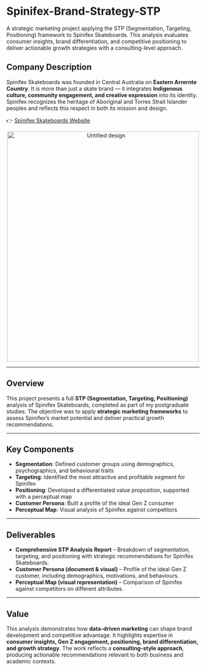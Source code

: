 # Spinifex-Brand-Strategy-STP
A strategic marketing project applying the STP (Segmentation, Targeting, Positioning) framework to Spinifex Skateboards. This analysis evaluates consumer insights, brand differentiation, and competitive positioning to deliver actionable growth strategies with a consulting-level approach.

## Company Description  
Spinifex Skateboards was founded in Central Australia on **Eastern Arrernte Country**. It is more than just a skate brand — it integrates **Indigenous culture, community engagement, and creative expression** into its identity. Spinifex recognizes the heritage of Aboriginal and Torres Strait Islander peoples and reflects this respect in both its mission and design.  

👉 [Spinifex Skateboards Website](https://www.spinifexskateboards.com/)  

<p align="center">
  <img src="https://github.com/user-attachments/assets/a11b891e-b24c-447d-80a4-99761e5ead80" alt="Untitled design" width="500" height="600">
</p>


---

## Overview  
This project presents a full **STP (Segmentation, Targeting, Positioning)** analysis of Spinifex Skateboards, completed as part of my postgraduate studies. The objective was to apply **strategic marketing frameworks** to assess Spinifex’s market potential and deliver practical growth recommendations.  

---

## Key Components  
- **Segmentation**: Defined customer groups using demographics, psychographics, and behavioural traits  
- **Targeting**: Identified the most attractive and profitable segment for Spinifex  
- **Positioning**: Developed a differentiated value proposition, supported with a perceptual map  
- **Customer Persona**: Built a profile of the ideal Gen Z consumer  
- **Perceptual Map**: Visual analysis of Spinifex against competitors  

---

## Deliverables  

- **Comprehensive STP Analysis Report** – Breakdown of segmentation, targeting, and positioning with strategic recommendations for Spinifex Skateboards.  
- **Customer Persona (document & visual)** – Profile of the ideal Gen Z customer, including demographics, motivations, and behaviours.  
- **Perceptual Map (visual representation)** – Comparison of Spinifex against competitors on different attributes.  


---

## Value  
This analysis demonstrates how **data-driven marketing** can shape brand development and competitive advantage. It highlights expertise in **consumer insights, Gen Z engagement, positioning, brand differentiation, and growth strategy**. The work reflects a **consulting-style approach**, producing actionable recommendations relevant to both business and academic contexts.  
